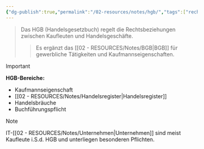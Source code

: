 ```yaml
---
{"dg-publish":true,"permalink":"/02-resources/notes/hgb/","tags":["rechtliches/handelsrecht","business/unternehmen"],"noteIcon":"","updated":"2025-09-18T08:11:40.000+02:00"}
---
```


>Das HGB (Handelsgesetzbuch) regelt die Rechtsbeziehungen zwischen Kaufleuten und Handelsgeschäfte.
>>Es ergänzt das [[02 - RESOURCES/Notes/BGB\|BGB]] für gewerbliche Tätigkeiten und Kaufmannseigenschaften.

>[!important] 
>**HGB-Bereiche:**
>- Kaufmannseigenschaft
>- [[02 - RESOURCES/Notes/Handelsregister\|Handelsregister]]
>- Handelsbräuche
>- Buchführungspflicht

>[!note] 
>IT-[[02 - RESOURCES/Notes/Unternehmen\|Unternehmen]] sind meist Kaufleute i.S.d. HGB und unterliegen besonderen Pflichten.